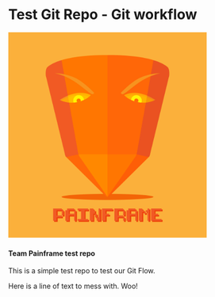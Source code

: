 # Test Git Repo - Git workflow

<img src="painframe.png" width="400">

#### Team Painframe test repo

This is a simple test repo to test our Git Flow.

Here is a line of text to mess with. Woo!
